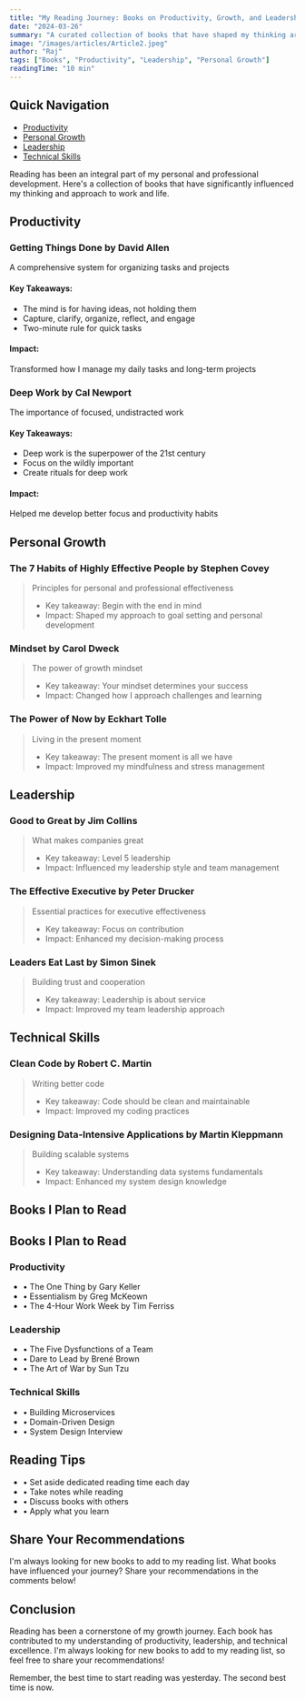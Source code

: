 ```yaml
---
title: "My Reading Journey: Books on Productivity, Growth, and Leadership"
date: "2024-03-26"
summary: "A curated collection of books that have shaped my thinking around productivity, personal growth, and leadership"
image: "/images/articles/Article2.jpeg"
author: "Raj"
tags: ["Books", "Productivity", "Leadership", "Personal Growth"]
readingTime: "10 min"
---
```


<div className="bg-gray-50 dark:bg-gray-800 p-6 rounded-lg mb-8">
  <h2 className="text-xl font-semibold mb-4">Quick Navigation</h2>
  <ul className="space-y-2">
    <li><a href="#productivity" className="text-blue-600 dark:text-blue-400 hover:underline">Productivity</a></li>
    <li><a href="#personal-growth" className="text-blue-600 dark:text-blue-400 hover:underline">Personal Growth</a></li>
    <li><a href="#leadership" className="text-blue-600 dark:text-blue-400 hover:underline">Leadership</a></li>
    <li><a href="#technical-skills" className="text-blue-600 dark:text-blue-400 hover:underline">Technical Skills</a></li>
  </ul>
</div>

Reading has been an integral part of my personal and professional development. Here's a collection of books that have significantly influenced my thinking and approach to work and life.

## Productivity

<div className="bg-white dark:bg-gray-700 shadow-lg rounded-lg p-6 mb-8">
  <h3 className="text-2xl font-bold mb-4">Getting Things Done by David Allen</h3>
  <div className="space-y-4">
    <p className="text-gray-700 dark:text-gray-300">A comprehensive system for organizing tasks and projects</p>
    <div className="bg-gray-50 dark:bg-gray-800 p-4 rounded-lg">
      <h4 className="font-semibold mb-2">Key Takeaways:</h4>
      <ul className="list-disc pl-6 space-y-2">
        <li>The mind is for having ideas, not holding them</li>
        <li>Capture, clarify, organize, reflect, and engage</li>
        <li>Two-minute rule for quick tasks</li>
      </ul>
    </div>
    <div className="bg-blue-50 dark:bg-blue-900 p-4 rounded-lg">
      <h4 className="font-semibold mb-2">Impact:</h4>
      <p>Transformed how I manage my daily tasks and long-term projects</p>
    </div>
  </div>
</div>

<div className="bg-white dark:bg-gray-700 shadow-lg rounded-lg p-6 mb-8">
  <h3 className="text-2xl font-bold mb-4">Deep Work by Cal Newport</h3>
  <div className="space-y-4">
    <p className="text-gray-700 dark:text-gray-300">The importance of focused, undistracted work</p>
    <div className="bg-gray-50 dark:bg-gray-800 p-4 rounded-lg">
      <h4 className="font-semibold mb-2">Key Takeaways:</h4>
      <ul className="list-disc pl-6 space-y-2">
        <li>Deep work is the superpower of the 21st century</li>
        <li>Focus on the wildly important</li>
        <li>Create rituals for deep work</li>
      </ul>
    </div>
    <div className="bg-blue-50 dark:bg-blue-900 p-4 rounded-lg">
      <h4 className="font-semibold mb-2">Impact:</h4>
      <p>Helped me develop better focus and productivity habits</p>
    </div>
  </div>
</div>

## Personal Growth

### The 7 Habits of Highly Effective People by Stephen Covey
> Principles for personal and professional effectiveness
> - Key takeaway: Begin with the end in mind
> - Impact: Shaped my approach to goal setting and personal development

### Mindset by Carol Dweck
> The power of growth mindset
> - Key takeaway: Your mindset determines your success
> - Impact: Changed how I approach challenges and learning

### The Power of Now by Eckhart Tolle
> Living in the present moment
> - Key takeaway: The present moment is all we have
> - Impact: Improved my mindfulness and stress management

## Leadership

### Good to Great by Jim Collins
> What makes companies great
> - Key takeaway: Level 5 leadership
> - Impact: Influenced my leadership style and team management

### The Effective Executive by Peter Drucker
> Essential practices for executive effectiveness
> - Key takeaway: Focus on contribution
> - Impact: Enhanced my decision-making process

### Leaders Eat Last by Simon Sinek
> Building trust and cooperation
> - Key takeaway: Leadership is about service
> - Impact: Improved my team leadership approach

## Technical Skills

### Clean Code by Robert C. Martin
> Writing better code
> - Key takeaway: Code should be clean and maintainable
> - Impact: Improved my coding practices

### Designing Data-Intensive Applications by Martin Kleppmann
> Building scalable systems
> - Key takeaway: Understanding data systems fundamentals
> - Impact: Enhanced my system design knowledge

## Books I Plan to Read

<div className="bg-gray-50 dark:bg-gray-800 p-6 rounded-lg mt-8">
  <h2 className="text-xl font-semibold mb-4">Books I Plan to Read</h2>
  <div className="grid grid-cols-1 md:grid-cols-3 gap-6">
    <div className="bg-white dark:bg-gray-700 p-4 rounded-lg">
      <h3 className="font-semibold mb-2">Productivity</h3>
      <ul className="space-y-2">
        <li>• The One Thing by Gary Keller</li>
        <li>• Essentialism by Greg McKeown</li>
        <li>• The 4-Hour Work Week by Tim Ferriss</li>
      </ul>
    </div>
    <div className="bg-white dark:bg-gray-700 p-4 rounded-lg">
      <h3 className="font-semibold mb-2">Leadership</h3>
      <ul className="space-y-2">
        <li>• The Five Dysfunctions of a Team</li>
        <li>• Dare to Lead by Brené Brown</li>
        <li>• The Art of War by Sun Tzu</li>
      </ul>
    </div>
    <div className="bg-white dark:bg-gray-700 p-4 rounded-lg">
      <h3 className="font-semibold mb-2">Technical Skills</h3>
      <ul className="space-y-2">
        <li>• Building Microservices</li>
        <li>• Domain-Driven Design</li>
        <li>• System Design Interview</li>
      </ul>
    </div>
  </div>
</div>

<div className="bg-blue-50 dark:bg-blue-900 p-6 rounded-lg mt-8">
  <h2 className="text-xl font-semibold mb-4">Reading Tips</h2>
  <ul className="space-y-2">
    <li>• Set aside dedicated reading time each day</li>
    <li>• Take notes while reading</li>
    <li>• Discuss books with others</li>
    <li>• Apply what you learn</li>
  </ul>
</div>

<div className="bg-gray-50 dark:bg-gray-800 p-6 rounded-lg mt-8">
  <h2 className="text-xl font-semibold mb-4">Share Your Recommendations</h2>
  <p>I'm always looking for new books to add to my reading list. What books have influenced your journey? Share your recommendations in the comments below!</p>
</div>

## Conclusion

Reading has been a cornerstone of my growth journey. Each book has contributed to my understanding of productivity, leadership, and technical excellence. I'm always looking for new books to add to my reading list, so feel free to share your recommendations!

Remember, the best time to start reading was yesterday. The second best time is now. 